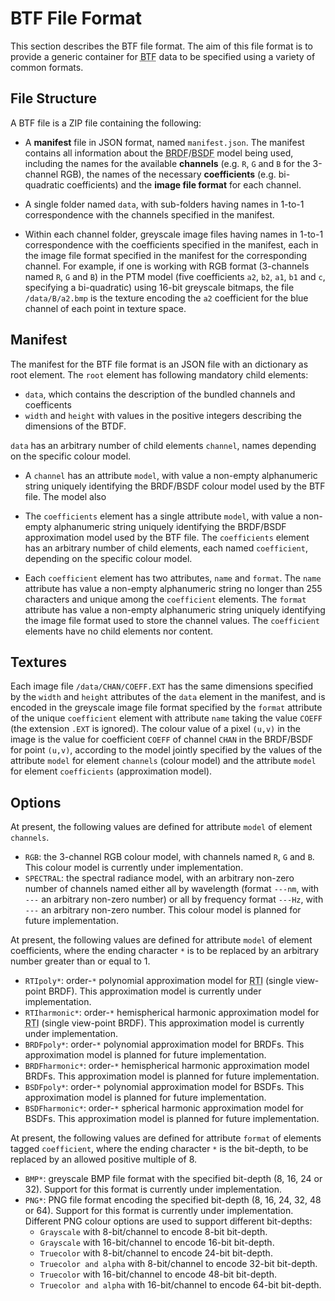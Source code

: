 BTF File Format
===============

This section describes the BTF file format. The aim of this file format is to provide a generic container for <abbr title="Bidirectional Texture Function">BTF</abbr> data to be specified using a variety of common formats.  


File Structure
--------------

A BTF file is a ZIP file containing the following:

* A **manifest** file in JSON format, named `manifest.json`. The manifest contains all information about the <abbr title="Bidirectional Reflectance Distribution Function">BRDF</abbr>/<abbr title="Bidirectional Scattering Distribution Function">BSDF</abbr> model being used, including the names for the available **channels** (e.g. `R`, `G` and `B` for the 3-channel RGB), the names of the necessary **coefficients** (e.g. bi-quadratic coefficients) and the **image file format** for each channel.

* A single folder named `data`, with sub-folders having names in 1-to-1 correspondence with the channels specified in the manifest.

* Within each channel folder, greyscale image files having names in 1-to-1 correspondence with the coefficients specified in the manifest, each in the image file format specified in the manifest for the corresponding channel. For example, if one is working with RGB format (3-channels named `R`, `G` and `B`)  in the PTM model (five coefficients `a2`, `b2`, `a1`, `b1` and `c`, specifying a bi-quadratic) using 16-bit greyscale bitmaps, the file `/data/B/a2.bmp` is the texture encoding the `a2` coefficient for the blue channel of each point in texture space.


Manifest
--------

The manifest for the BTF file format is an JSON file with an dictionary as root element. The `root` element has following mandatory child elements:
* `data`, which contains the description of the bundled channels and coefficents
* `width` and `height` with values in the positive integers describing the dimensions of the BTDF. 

`data` has an arbitrary number of child elements `channel`, names depending on the specific colour model.

* A `channel` has an attribute `model`, with value a non-empty alphanumeric string uniquely identifying the BRDF/BSDF colour model used by the BTF file. The model also 

* The `coefficients` element has a single attribute `model`, with value a non-empty alphanumeric string uniquely identifying the BRDF/BSDF approximation model used by the BTF file. The `coefficients` element has an arbitrary number of child elements, each named `coefficient`, depending on the specific colour model.
* Each `coefficient` element has two attributes, `name` and `format`. The `name` attribute has value a non-empty alphanumeric string no longer than 255 characters and unique among the `coefficient` elements. The `format` attribute has value a non-empty alphanumeric string uniquely identifying the image file format used to store the channel values. The `coefficient` elements have no child elements nor content.


Textures
--------

Each image file `/data/CHAN/COEFF.EXT` has the same dimensions specified by the `width` and `height` attributes of the `data` element in the manifest, and is encoded in the greyscale image file format specified by the `format` attribute of the unique `coefficient` element with attribute `name` taking the value `COEFF` (the extension `.EXT` is ignored). The colour value of a pixel `(u,v)` in the image is the value for coefficient `COEFF` of channel `CHAN` in the BRDF/BSDF for point `(u,v)`, according to the model jointly specified by the values of the attribute `model` for element `channels` (colour model) and the attribute `model` for element `coefficients` (approximation model). 


Options
-------

At present, the following values are defined for attribute `model` of element `channels`.
* `RGB`: the 3-channel RGB colour model, with channels named `R`, `G` and `B`. This colour model is currently under implementation.
* `SPECTRAL`: the spectral radiance model, with an arbitrary non-zero number of channels named either all by wavelength (format `---nm`, with `---` an arbitrary non-zero number) or all by frequency format `---Hz`, with `---` an arbitrary non-zero number. This colour model is planned for future implementation.

At present, the following values are defined for attribute `model` of element coefficients, where the ending character `*` is to be replaced by an arbitrary number greater than or equal to 1.
* `RTIpoly*`: order-`*` polynomial approximation model for <abbr title="Reflectance Transformation Imaging">RTI</abbr> (single view-point BRDF). This approximation model is currently under implementation.
* `RTIharmonic*`: order-`*` hemispherical harmonic approximation model for <abbr title="Reflectance Transformation Imaging">RTI</abbr> (single view-point BRDF). This approximation model is currently under implementation.
* `BRDFpoly*`: order-`*` polynomial approximation model for BRDFs. This approximation model is planned for future implementation.
* `BRDFharmonic*`: order-`*` hemispherical harmonic approximation model BRDFs. This approximation model is planned for future implementation.
* `BSDFpoly*`: order-`*` polynomial approximation model for BSDFs. This approximation model is planned for future implementation.
* `BSDFharmonic*`: order-`*` spherical harmonic approximation model for BSDFs. This approximation model is planned for future implementation.

At present, the following values are defined for attribute `format` of elements tagged `coefficient`,  where the ending character `*` is the bit-depth, to be replaced by an allowed positive multiple of 8.
* `BMP*`: greyscale BMP file format with the specified bit-depth (8, 16, 24 or 32). Support for this format is currently under implementation.
* `PNG*`: PNG file format encoding the specified bit-depth (8, 16, 24, 32, 48 or 64). Support for this format is currently under implementation. Different PNG colour options are used to support different bit-depths:
	* `Grayscale` with 8-bit/channel to encode 8-bit bit-depth.
	* `Grayscale` with 16-bit/channel to encode 16-bit bit-depth.
	* `Truecolor` with 8-bit/channel to encode 24-bit bit-depth.
	* `Truecolor and alpha` with 8-bit/channel to encode 32-bit bit-depth.
	* `Truecolor` with 16-bit/channel to encode 48-bit bit-depth.
	* `Truecolor and alpha` with 16-bit/channel to encode 64-bit bit-depth.
